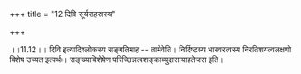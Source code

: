 +++
title = "12 दिवि सूर्यसहस्रस्य"

+++
  
  
।।11.12।। दिवि इत्यादिश्लोकस्य सङ्गतिमाह -- तामेवेति। निर्दिष्टस्य
भास्वरत्वस्य निरतिशयत्वलक्षणो विशेष उच्यत इत्यर्थः। सङ्ख्याविशेषेण
परिच्छिन्नत्वशङ्काव्युदासायाहतेजस इति।  
  
